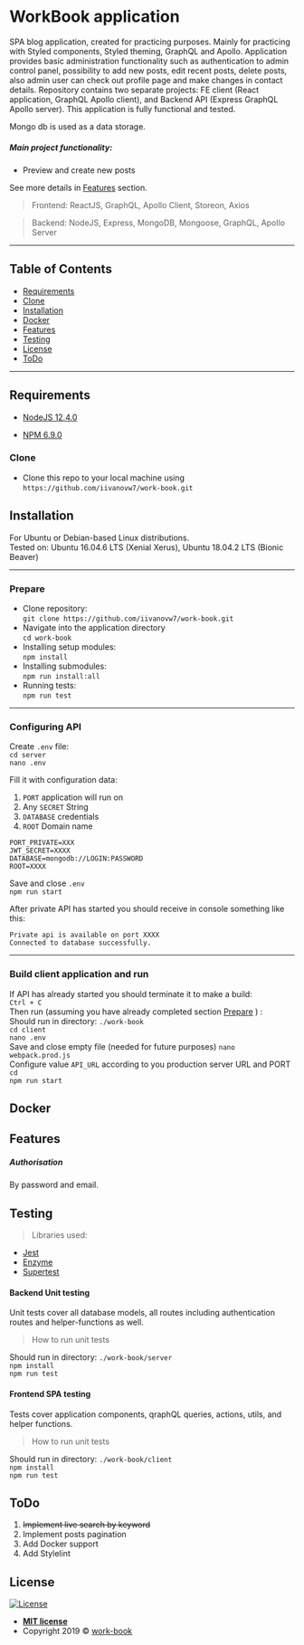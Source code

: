 # WorkBook application 

SPA blog application, created for practicing purposes.
Mainly for practicing with Styled components, Styled theming, GraphQL and Apollo.
Application provides basic administration functionality such as authentication to admin control 
panel, possibility to add new posts, edit recent posts, delete posts, also admin user can check out profile page and make changes in 
contact details.
Repository contains two separate projects: FE client (React application, GraphQL Apollo client), and Backend 
API (Express GraphQL Apollo server).
This application is fully functional and tested.

Mongo db is used as a data storage.

##### Main project functionality: 
- Preview and create new posts

See more details in [Features](#features) section.

> Frontend: ReactJS, GraphQL, Apollo Client, Storeon, Axios

> Backend: NodeJS, Express, MongoDB, Mongoose, GraphQL, Apollo Server

---

## Table of Contents 

- [Requirements](#requirements)
- [Clone](#clone)
- [Installation](#installation)
- [Docker](#docker)
- [Features](#features)
- [Testing](#testing)
- [License](#license)
- [ToDo](#todo)

---

## Requirements

- [NodeJS 12.4.0](https://nodejs.org/en/) 

- [NPM 6.9.0](https://www.npmjs.com/get-npm)


### Clone

- Clone this repo to your local machine using `https://github.com/iivanovw7/work-book.git`

## Installation

For Ubuntu or Debian-based Linux distributions. <br />
Tested on: Ubuntu 16.04.6 LTS (Xenial Xerus), Ubuntu 18.04.2 LTS (Bionic Beaver)

-------

### Prepare 

- Clone repository: <br />
`git clone https://github.com/iivanovw7/work-book.git` <br />
- Navigate into the application directory <br />
`cd work-book` <br />
- Installing setup modules: <br />
`npm install` <br />
- Installing submodules: <br />
`npm run install:all` <br />
- Running tests: <br />
`npm run test` <br />

-------

### Configuring API 

Create `.env` file: <br />
`cd server` <br />
`nano .env` <br />

Fill it with configuration data:
1. `PORT` application will run on
2. Any `SECRET` String 
3. `DATABASE` credentials
4. `ROOT` Domain name

```
PORT_PRIVATE=XXX
JWT_SECRET=XXXX
DATABASE=mongodb://LOGIN:PASSWORD
ROOT=XXXX
```

Save and close `.env` <br />
`npm run start` <br />

After private API has started you should receive in console something 
like this:

```
Private api is available on port XXXX
Connected to database successfully.
``` 

-------

### Build client application and run 

If API has already started you should terminate it to make a build: <br />
`Ctrl + C` <br />
Then run (assuming you have already completed section [Prepare](#prepare) ) : <br />
Should run in directory: `./work-book` <br />
`cd client` <br />
`nano .env` <br />
Save and close empty file (needed for future purposes)
`nano webpack.prod.js` <br />
Configure value `API_URL` according to you production server URL and PORT
`cd` <br />
`npm run start` <br />

## Docker

## Features

##### Authorisation

By password and email. 

## Testing

> Libraries used:

- [Jest](https://jestjs.io/)
- [Enzyme](https://airbnb.io/enzyme/)
- [Supertest](https://github.com/visionmedia/supertest)

#### Backend Unit testing

Unit tests cover all database models, all routes including authentication routes and helper-functions as well.
   
> How to run unit tests

Should run in directory: `./work-book/server` <br />
`npm install` <br />
`npm run test` <br />

#### Frontend SPA testing

Tests cover application components, qraphQL queries, actions, utils, and helper functions.

> How to run unit tests

Should run in directory: `./work-book/client` <br />
`npm install` <br />
`npm run test` <br />

## ToDo
1. ~~Implement live search by keyword~~ <br/>
2. Implement posts pagination <br/>
3. Add Docker support <br/>
4. Add Stylelint <br/>

## License

[![License](http://img.shields.io/:license-mit-blue.svg?style=flat-square)](http://badges.mit-license.org)

- **[MIT license](http://opensource.org/licenses/mit-license.php)**
- Copyright 2019 © <a href="/" target="_blank">work-book</a>


